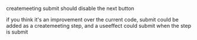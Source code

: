 createmeeting submit should disable the next button

if you think it's an improvement over the current code, submit could be added as a createmeeting step, and a useeffect could submit when the step is submit
